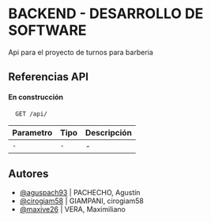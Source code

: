 # BACKEND - DESARROLLO DE SOFTWARE

Api para el proyecto de turnos para barberia

## Referencias API

#### En construcción

```http
  GET /api/
```

| Parametro | Tipo | Descripción |
| :-------- | :--- | :---------- |
| `-`       | `-`  | -           |

## Autores

- [@aguspach93](https://github.com/aguspach93) | PACHECHO, Agustín
- [@cirogiam58](https://github.com/cirogiam58) | GIAMPANI, cirogiam58
- [@maxive26](https://github.com/maxive26) | VERA, Maximiliano
